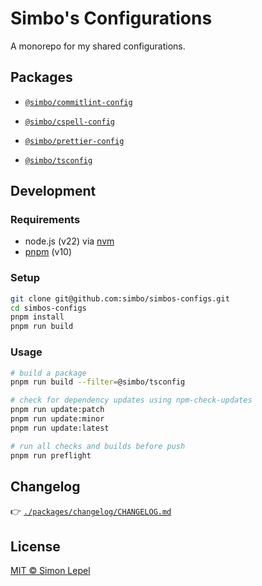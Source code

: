 # Simbo's Configurations

A monorepo for my shared configurations.

## Packages

- [`@simbo/commitlint-config`](./packages/commitlint-config)

- [`@simbo/cspell-config`](./packages/cspell-config)

- [`@simbo/prettier-config`](./packages/prettier-config)

- [`@simbo/tsconfig`](./packages/tsconfig)

## Development

### Requirements

- node.js (v22) via [nvm](https://github.com/nvm-sh/nvm)
- [pnpm](https://pnpm.io/) (v10)

### Setup

```bash
git clone git@github.com:simbo/simbos-configs.git
cd simbos-configs
pnpm install
pnpm run build
```

### Usage

```bash
# build a package
pnpm run build --filter=@simbo/tsconfig

# check for dependency updates using npm-check-updates
pnpm run update:patch
pnpm run update:minor
pnpm run update:latest

# run all checks and builds before push
pnpm run preflight
```

## Changelog

👉 [`./packages/changelog/CHANGELOG.md`](./packages/changelog/CHANGELOG.md)

## License

[MIT © Simon Lepel](http://simbo.mit-license.org/)
